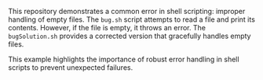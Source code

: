 This repository demonstrates a common error in shell scripting: improper handling of empty files. The `bug.sh` script attempts to read a file and print its contents.  However, if the file is empty, it throws an error.  The `bugSolution.sh` provides a corrected version that gracefully handles empty files.

This example highlights the importance of robust error handling in shell scripts to prevent unexpected failures.